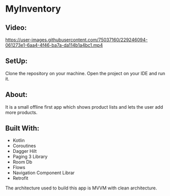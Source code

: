 # MyInventory

## Video:

https://user-images.githubusercontent.com/75037160/229246094-061273e1-6aa4-4f46-ba7a-da114b1a4bc1.mp4

## SetUp:

Clone the repository on your machine. Open the project on your IDE and run it.

## About: 

It is a small offline first app which shows product lists and lets the user add more products. 

## Built With:

- Kotlin
- Coroutines
- Dagger Hilt
- Paging 3 Library 
- Room Db
- Flows
- Navigation Component Librar
- Retrofit

The architecture used to build this app is MVVM with clean architecture.


